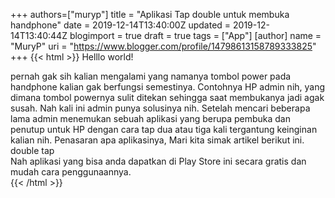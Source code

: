 +++
 authors=["muryp"] 
title = "Aplikasi Tap double untuk membuka handphone"
date = 2019-12-14T13:40:00Z
updated = 2019-12-14T13:40:44Z
blogimport = true 
draft = true
tags = ["App"]
[author]
	name = "MuryP"
	uri = "https://www.blogger.com/profile/14798613158789333825"
+++
 {{< html >}} 
Helllo world!<div>pernah gak sih kalian mengalami yang namanya tombol power pada handphone kalian gak berfungsi semestinya. Contohnya HP admin nih, yang dimana tombol powernya sulit ditekan sehingga saat membukanya jadi agak susah. Nah kali ini admin punya solusinya nih. Setelah mencari beberapa lama admin menemukan sebuah aplikasi yang berupa pembuka dan penutup untuk HP dengan cara tap dua atau tiga kali tergantung keinginan kalian nih. Penasaran apa aplikasinya, Mari kita simak artikel berikut ini.</div><div>double tap</div><div>Nah aplikasi yang bisa anda dapatkan di Play Store ini secara gratis dan mudah cara penggunaannya.</div>
{{< /html >}}
